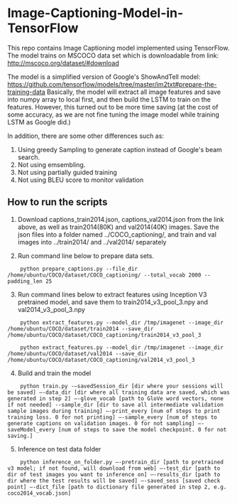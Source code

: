 # Image-Captioning-Model-in-TensorFlow

This repo contains Image Captioning model implemented using TensorFlow. The model trains on MSCOCO data set which is downloadable from link: 
http://mscoco.org/dataset/#download

The model is a simplified version of Google's ShowAndTell model: https://github.com/tensorflow/models/tree/master/im2txt#prepare-the-training-data
Basically, the model will extract all image features and save into numpy array to local first, and then build the LSTM to train on the features. However, this turned out to be more time saving (at the cost of some accuracy, as we are not fine tuning the image model while training LSTM as Google did.)

In addition, there are some other differences such as: 
1. Using greedy Sampling to generate caption instead of Google's beam search. 
2. Not using emsembling. 
3. Not using partially guided training 
4. Not using BLEU score to monitor validation 

## How to run the scripts

1. Download captions_train2014.json, captions_val2014.json from the link above, as well as train2014(80K) and val2014(40K) images. Save the json files into a folder named ../COCO_captioning/, and train and val images into ../train2014/ and ../val2014/ separately

2. Run command line below to prepare data sets. 
```shell
    python prepare_captions.py --file_dir /home/ubuntu/COCO/dataset/COCO_captioning/ --total_vocab 2000 --padding_len 25
```
3. Run command lines below to extract features using Inception V3 pretrained model, and save them to train2014_v3_pool_3.npy and val2014_v3_pool_3.npy
```shell
    python extract_features.py --model_dir /tmp/imagenet --image_dir /home/ubuntu/COCO/dataset/train2014 --save_dir     /home/ubuntu/COCO/dataset/COCO_captioning/train2014_v3_pool_3 

    python extract_features.py --model_dir /tmp/imagenet --image_dir /home/ubuntu/COCO/dataset/val2014 --save_dir /home/ubuntu/COCO/dataset/COCO_captioning/val2014_v3_pool_3 
```
4. Build and train the model 
```shell
    python train.py -–savedSession_dir [dir where your sessions will be saved] –-data_dir [dir where all training data are saved, which was generated in step 2] –-glove_vocab [path to GloVe word vectors, none if not needed] --sample_dir [dir to save all intermediate validation sample images during training] –-print_every [num of steps to print training loss. 0 for not printing] –-sample_every [num of steps to generate captions on validation images. 0 for not sampling] –-saveModel_every [num of steps to save the model checkpoint. 0 for not saving.]
```
5. Inference on test data folder
```shell
    python inference_on_folder.py –-pretrain_dir [path to pretrained v3 model; if not found, will download from web] –-test_dir [path to dir of test images you want to inference on] –-results_dir [path to dir where the test results will be saved] –-saved_sess [saved check point] –-dict_file [path to dictionary file generated in step 2, e.g. coco2014_vocab.json]
```
